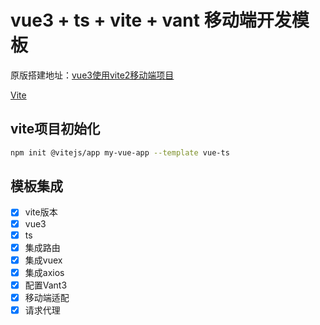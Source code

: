 # vue3 + ts + vite + vant 移动端开发模板

原版搭建地址：[vue3使用vite2移动端项目](https://zhuanlan.zhihu.com/p/351888882)

[Vite](https://cn.vitejs.dev/)

## vite项目初始化

```sh
npm init @vitejs/app my-vue-app --template vue-ts
```

## 模板集成

- [X] vite版本
- [X] vue3
- [X] ts
- [X] 集成路由
- [X] 集成vuex
- [X] 集成axios
- [X] 配置Vant3
- [X] 移动端适配
- [X] 请求代理

